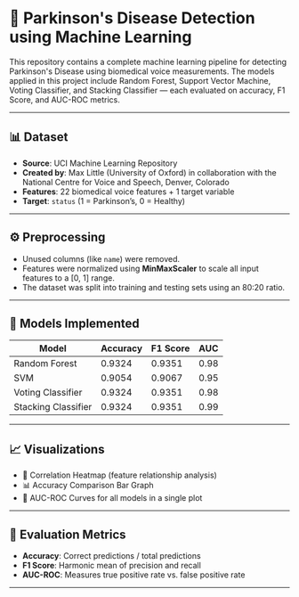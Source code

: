 # 🧠 Parkinson's Disease Detection using Machine Learning

This repository contains a complete machine learning pipeline for detecting Parkinson's Disease using biomedical voice measurements. The models applied in this project include Random Forest, Support Vector Machine, Voting Classifier, and Stacking Classifier — each evaluated on accuracy, F1 Score, and AUC-ROC metrics.

---

## 📊 Dataset

- **Source**: UCI Machine Learning Repository  
- **Created by**: Max Little (University of Oxford) in collaboration with the National Centre for Voice and Speech, Denver, Colorado  
- **Features**: 22 biomedical voice features + 1 target variable  
- **Target**: `status` (1 = Parkinson’s, 0 = Healthy)

---

## ⚙️ Preprocessing

- Unused columns (like `name`) were removed.
- Features were normalized using **MinMaxScaler** to scale all input features to a [0, 1] range.
- The dataset was split into training and testing sets using an 80:20 ratio.

---

## 🤖 Models Implemented

| Model                | Accuracy | F1 Score | AUC  |
|---------------------|----------|----------|------|
| Random Forest        | 0.9324   | 0.9351   | 0.98 |
| SVM                  | 0.9054   | 0.9067   | 0.95 |
| Voting Classifier    | 0.9324   | 0.9351   | 0.98 |
| Stacking Classifier  | 0.9324   | 0.9351   | 0.99 |

---

## 📈 Visualizations

- 📌 Correlation Heatmap (feature relationship analysis)
- 📊 Accuracy Comparison Bar Graph
- 🔁 AUC-ROC Curves for all models in a single plot

---

## 🧪 Evaluation Metrics

- **Accuracy**: Correct predictions / total predictions  
- **F1 Score**: Harmonic mean of precision and recall  
- **AUC-ROC**: Measures true positive rate vs. false positive rate

---


